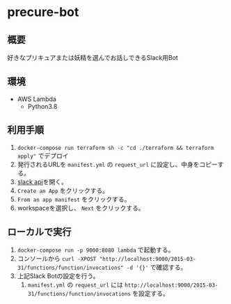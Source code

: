 # precure-bot

## 概要

好きなプリキュアまたは妖精を選んでお話しできるSlack用Bot

## 環境

- AWS Lambda
  - Python3.8

## 利用手順

1. `docker-compose run terraform sh -c "cd ./terraform && terraform apply"` でデプロイ
2. 発行されるURLを `manifest.yml` の `request_url` に設定し、中身をコピーする。
3. [slack api](https://api.slack.com/apps/)を開く。
4. `Create an App` をクリックする。
5. `From an app manifest` をクリックする。
6. workspaceを選択し、 `Next` をクリックする。

## ローカルで実行

1. `docker-compose run -p 9000:8080 lambda` で起動する。
2. コンソールから `curl -XPOST "http://localhost:9000/2015-03-31/functions/function/invocations" -d '{}'` で確認する。
3. 上記Slack Botの設定を行う。
   1. `manifest.yml` の `request_url` には `http://localhost:9000/2015-03-31/functions/function/invocations` を設定する。
